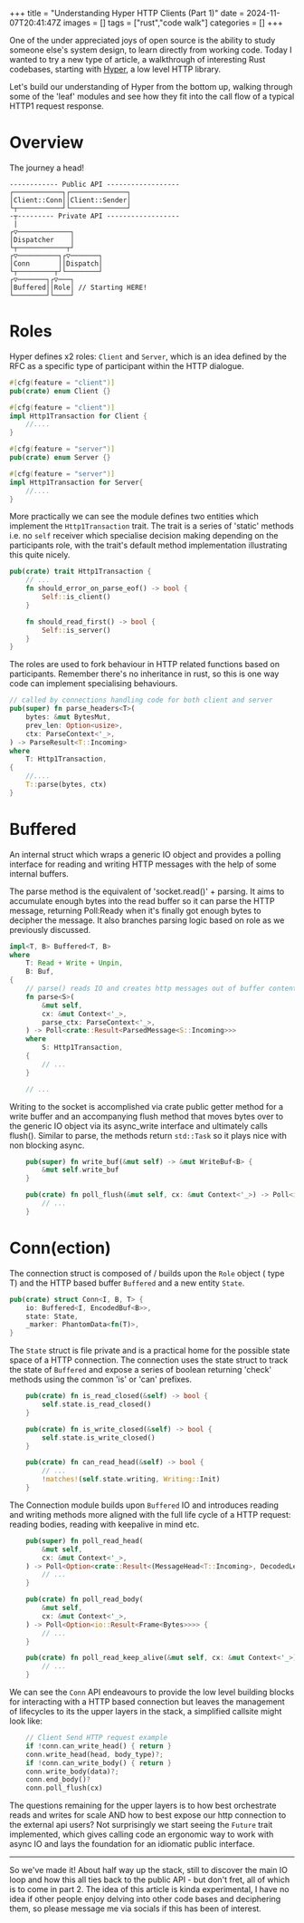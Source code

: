 +++
title = "Understanding Hyper HTTP Clients (Part 1)"
date = 2024-11-07T20:41:47Z
images = []
tags = ["rust","code walk"]
categories = []
+++

One of the under appreciated joys of open source is the ability to study someone else's system design, to learn directly from working code. Today I wanted to try a new type of article, a walkthrough of interesting Rust codebases, starting with [Hyper](https://hyper.rs/), a low level HTTP library.

Let's build our understanding of Hyper from the bottom up, walking through some of the 'leaf' modules and see how they fit into the call flow of a typical HTTP1 request response.

# Overview
The journey a head!
```
------------ Public API ------------------
┌────────────┐┌──────────────┐
│Client::Conn││Client::Sender│
└┬───────────┘└──────────────┘
-┬--------- Private API ------------------
 |
┌▽─────────────┐              
│Dispatcher    │ 
└┬────────────┬┘              
┌▽──────────┐┌▽───────┐       
│Conn       ││Dispatch│       
└┬─────────┬┘└────────┘       
┌▽───────┐┌▽───┐              
│Buffered││Role│ // Starting HERE!
└────────┘└────┘              

```



# Roles

Hyper defines x2 roles: `Client` and `Server`, which is an idea defined by the RFC as a specific type of participant within the HTTP dialogue.

```rust
#[cfg(feature = "client")]
pub(crate) enum Client {}

#[cfg(feature = "client")]
impl Http1Transaction for Client {
    //....
}

#[cfg(feature = "server")]
pub(crate) enum Server {}

#[cfg(feature = "server")]
impl Http1Transaction for Server{
    //....
}
```

More practically we can see the module defines two entities which implement the `Http1Transaction` trait. The trait is a series of 'static' methods i.e. no `self` receiver which specialise decision making depending on the participants role, with the trait's default method implementation illustrating this quite nicely.

```rust
pub(crate) trait Http1Transaction {
    // ... 
    fn should_error_on_parse_eof() -> bool {
        Self::is_client()
    }

    fn should_read_first() -> bool {
        Self::is_server()
    }
}
```
The roles are used to fork behaviour in HTTP related functions based on participants. Remember there's no inheritance in rust, so this is one way code can implement specialising behaviours.

```rust
// called by connections handling code for both client and server
pub(super) fn parse_headers<T>(
    bytes: &mut BytesMut,
    prev_len: Option<usize>,
    ctx: ParseContext<'_>,
) -> ParseResult<T::Incoming>
where
    T: Http1Transaction,
{
    //....
    T::parse(bytes, ctx)
}
```

# Buffered 
An internal struct which wraps a generic IO object and provides a polling interface for reading and writing HTTP messages with the help of some internal buffers.

The parse method is the equivalent of 'socket.read()' + parsing. It aims to accumulate enough bytes into the read buffer so it can parse the HTTP message, returning Poll:Ready when it's finally got enough bytes to decipher the message.
It also branches parsing logic based on role as we previously discussed.
```rust
impl<T, B> Buffered<T, B>
where
    T: Read + Write + Unpin,
    B: Buf,
{
    // parse() reads IO and creates http messages out of buffer content
    fn parse<S>(
        &mut self,
        cx: &mut Context<'_>,
        parse_ctx: ParseContext<'_>,
    ) -> Poll<crate::Result<ParsedMessage<S::Incoming>>>
    where
        S: Http1Transaction,
    {
        // ...
    }

    // ...
```

Writing to the socket is accomplished via crate public getter method for a write buffer and an accompanying flush method that moves bytes over to the generic IO object via its async_write interface and ultimately calls flush(). Similar to parse, the methods return `std::Task` so it plays nice with non blocking async.

```rust
    pub(super) fn write_buf(&mut self) -> &mut WriteBuf<B> {
        &mut self.write_buf
    }

    pub(crate) fn poll_flush(&mut self, cx: &mut Context<'_>) -> Poll<io::Result<()>> {
        // ...
    }

```

# Conn(ection)
The connection struct is composed of / builds upon the `Role` object ( type T) and the HTTP based buffer `Buffered` and a new entity `State`.

```rust
pub(crate) struct Conn<I, B, T> {
    io: Buffered<I, EncodedBuf<B>>,
    state: State,
    _marker: PhantomData<fn(T)>,
}
```
The `State` struct is file private and is a practical home for the possible state space of a HTTP connection. The connection uses the state struct to track the state of `Buffered` and expose a series of boolean returning 'check' methods using the common 'is' or 'can' prefixes. 


```rust
    pub(crate) fn is_read_closed(&self) -> bool {
        self.state.is_read_closed()
    }

    pub(crate) fn is_write_closed(&self) -> bool {
        self.state.is_write_closed()
    }

    pub(crate) fn can_read_head(&self) -> bool {
        // ...
        !matches!(self.state.writing, Writing::Init)
    }
```
The Connection module builds upon `Buffered` IO and introduces reading and writing methods more aligned with the full life cycle of a HTTP request: reading bodies, reading with keepalive in mind etc.

```rust
    pub(super) fn poll_read_head(
        &mut self,
        cx: &mut Context<'_>,
    ) -> Poll<Option<crate::Result<(MessageHead<T::Incoming>, DecodedLength, Wants)>>> {
        // ...
    }

    pub(crate) fn poll_read_body(
        &mut self,
        cx: &mut Context<'_>,
    ) -> Poll<Option<io::Result<Frame<Bytes>>>> {
        // ...
    }

    pub(crate) fn poll_read_keep_alive(&mut self, cx: &mut Context<'_>) -> Poll<crate::Result<()>> {
        // ...
    }

```
We can see the `Conn` API endeavours to provide the low level building blocks for interacting with a HTTP based connection but leaves the management of lifecycles to its the upper layers in the stack, a simplified callsite might look like:

```rust
    // Client Send HTTP request example
    if !conn.can_write_head() { return }
    conn.write_head(head, body_type)?;
    if !conn.can_write_body() { return }
    conn.write_body(data)?;
    conn.end_body()?
    conn.poll_flush(cx)
```
The questions remaining for the upper layers is to how best orchestrate reads and writes for scale AND how to best expose our http connection to the external api users? Not surprisingly we start seeing the `Future` trait implemented, which gives calling code an ergonomic way to work with async IO and lays the foundation for an idiomatic public interface. 

----

So we've made it! About half way up the stack, still to discover the main IO loop and how this all ties back to the public API - but don't fret, all of which is to come in part 2. 
The idea of this article is kinda experimental, I have no idea if other people enjoy delving into other code bases and deciphering them, so please message me via socials if this has been of interest.
<br>
<br>
